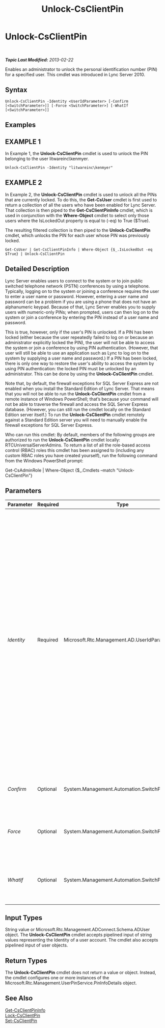 ﻿---
title: Unlock-CsClientPin
TOCTitle: Unlock-CsClientPin
ms:assetid: eef7877c-0302-4ce7-84f5-06968d0623b9
ms:mtpsurl: https://technet.microsoft.com/en-us/library/Gg412982(v=OCS.15)
ms:contentKeyID: 48185762
ms.date: 07/23/2014
mtps_version: v=OCS.15
---

<div data-xmlns="http://www.w3.org/1999/xhtml">

<div class="topic" data-xmlns="http://www.w3.org/1999/xhtml" data-msxsl="urn:schemas-microsoft-com:xslt" data-cs="http://msdn.microsoft.com/en-us/">

<div data-asp="http://msdn2.microsoft.com/asp">

# Unlock-CsClientPin

</div>

<div id="mainSection">

<div id="mainBody">

<span> </span>

_**Topic Last Modified:** 2013-02-22_

Enables an administrator to unlock the personal identification number (PIN) for a specified user. This cmdlet was introduced in Lync Server 2010.

<div>

## Syntax

    Unlock-CsClientPin -Identity <UserIdParameter> [-Confirm [<SwitchParameter>]] [-Force <SwitchParameter>] [-WhatIf [<SwitchParameter>]]

</div>

<div>

## Examples

<div>

## EXAMPLE 1

In Example 1, the **Unlock-CsClientPin** cmdlet is used to unlock the PIN belonging to the user litwareinc\\kenmyer.

    Unlock-CsClientPin -Identity "litwareinc\kenmyer"

</div>

<div>

## EXAMPLE 2

In Example 2, the **Unlock-CsClientPin** cmdlet is used to unlock all the PINs that are currently locked. To do this, the **Get-CsUser** cmdlet is first used to return a collection of all the users who have been enabled for Lync Server. That collection is then piped to the **Get-CsClientPinInfo** cmdlet, which is used in conjunction with the **Where-Object** cmdlet to select only those users where the IsLockedOut property is equal to (-eq) to True ($True).

The resulting filtered collection is then piped to the **Unlock-CsClientPin** cmdlet, which unlocks the PIN for each user whose PIN was previously locked.

    Get-CsUser | Get-CsClientPinInfo | Where-Object {$_.IsLockedOut -eq $True} | Unlock-CsClientPin 

</div>

</div>

<div>

## Detailed Description

Lync Server enables users to connect to the system or to join public switched telephone network (PSTN) conferences by using a telephone. Typically, logging on to the system or joining a conference requires the user to enter a user name or password. However, entering a user name and password can be a problem if you are using a phone that does not have an alphanumeric keypad. Because of that, Lync Server enables you to supply users with numeric-only PINs; when prompted, users can then log on to the system or join a conference by entering the PIN instead of a user name and password.

This is true, however, only if the user's PIN is unlocked. If a PIN has been locked (either because the user repeatedly failed to log on or because an administrator explicitly locked the PIN), the user will not be able to access the system or join a conference by using PIN authentication. (However, that user will still be able to use an application such as Lync to log on to the system by supplying a user name and password.) If a PIN has been locked, there is only one way to restore the user's ability to access the system by using PIN authentication: the locked PIN must be unlocked by an administrator. This can be done by using the **Unlock-CsClientPin** cmdlet.

Note that, by default, the firewall exceptions for SQL Server Express are not enabled when you install the Standard Edition of Lync Server. That means that you will not be able to run the **Unlock-CsClientPin** cmdlet from a remote instance of Windows PowerShell; that’s because your command will not be able to traverse the firewall and access the SQL Server Express database. (However, you can still run the cmdlet locally on the Standard Edition server itself.) To run the **Unlock-CsClientPin** cmdlet remotely against a Standard Edition server you will need to manually enable the firewall exceptions for SQL Server Express.

Who can run this cmdlet: By default, members of the following groups are authorized to run the **Unlock-CsClientPin** cmdlet locally: RTCUniversalServerAdmins. To return a list of all the role-based access control (RBAC) roles this cmdlet has been assigned to (including any custom RBAC roles you have created yourself), run the following command from the Windows PowerShell prompt:

Get-CsAdminRole | Where-Object {$\_.Cmdlets –match "Unlock-CsClientPin"}

</div>

<div>

## Parameters


<table>
<colgroup>
<col style="width: 25%" />
<col style="width: 25%" />
<col style="width: 25%" />
<col style="width: 25%" />
</colgroup>
<thead>
<tr class="header">
<th>Parameter</th>
<th>Required</th>
<th>Type</th>
<th>Description</th>
</tr>
</thead>
<tbody>
<tr class="odd">
<td><p><em>Identity</em></p></td>
<td><p>Required</p></td>
<td><p>Microsoft.Rtc.Management.AD.UserIdParameter</p></td>
<td><p>Identity of the user account for which the PIN should be unlocked. User Identities can be specified by using one of four formats: 1) the user's SIP address; 2) the user's user principal name (UPN); 3) the user's domain name and logon name, in the form domain\logon (for example, litwareinc\kenmyer); and, 4) the user's Active Directory display name (for example, Ken Myer). User Identities can also be referenced by using the user’s Active Directory distinguished name.</p>
<p>In addition, you can use the asterisk (*) wildcard character when using the Display Name as the user Identity. For example, the Identity &quot;* Smith&quot; returns all the users who have a display name that ends with the string value &quot; Smith&quot;.</p></td>
</tr>
<tr class="even">
<td><p><em>Confirm</em></p></td>
<td><p>Optional</p></td>
<td><p>System.Management.Automation.SwitchParameter</p></td>
<td><p>Prompts you for confirmation before executing the command.</p></td>
</tr>
<tr class="odd">
<td><p><em>Force</em></p></td>
<td><p>Optional</p></td>
<td><p>System.Management.Automation.SwitchParameter</p></td>
<td><p>Suppresses the display of any non-fatal error message that might occur when running the command.</p></td>
</tr>
<tr class="even">
<td><p><em>WhatIf</em></p></td>
<td><p>Optional</p></td>
<td><p>System.Management.Automation.SwitchParameter</p></td>
<td><p>Describes what would happen if you executed the command without actually executing the command.</p></td>
</tr>
</tbody>
</table>


</div>

<div>

## Input Types

String value or Microsoft.Rtc.Management.ADConnect.Schema.ADUser object. The **Unlock-CsClientPin** cmdlet accepts pipelined input of string values representing the Identity of a user account. The cmdlet also accepts pipelined input of user objects.

</div>

<div>

## Return Types

The **Unlock-CsClientPin** cmdlet does not return a value or object. Instead, the cmdlet configures one or more instances of the Microsoft.Rtc.Management.UserPinService.PinInfoDetails object.

</div>

<div>

## See Also


[Get-CsClientPinInfo](get-csclientpininfo.md)  
[Lock-CsClientPin](lock-csclientpin.md)  
[Set-CsClientPin](set-csclientpin.md)  
  

</div>

</div>

<span> </span>

</div>

</div>

</div>

